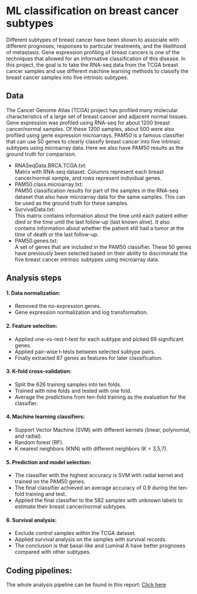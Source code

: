 # ML classification on breast cancer subtypes

Different subtypes of breast cancer have been shown to associate with different prognoses, responses to particular treatments, and the likelihood of metastasis. Gene expression profiling of breast cancers is one of the techniques that allowed for an informative classification of this disease. In this project, the goal is to take the RNA-seq data from the TCGA breast cancer samples and use different machine learning methods to classify the breast cancer samples into five intrinsic subtypes. 

## Data

The Cancer Genome Atlas (TCGA) project has profiled many molecular characteristics of a large set of breast cancer and adjacent normal tissues. Gene expression was profiled using RNA-seq for about 1200 breast cancer/normal samples. Of these 1200 samples, about 500 were also profiled using gene expression microarrays. PAM50 is a famous classifier that can use 50 genes to clearly classify breast cancer into five intrinsic subtypes using microarray data. Here we also have PAM50 results as the ground truth for comparison.

- RNASeqData.BRCA.TCGA.txt: <br /> Matrix with RNA-seq dataset. Columns represent each breast cancer/normal sample, and rows represent individual genes.
- PAM50.class.microarray.txt: <br /> PAM50 classification results for part of the samples in the RNA-seq dataset that also have microarray data for the same samples. This can be used as the ground truth for these samples.
- SurvivalData.txt: <br /> This matrix contains information about the time until each patient either died or the time until the last follow-up (last known alive). It also contains information about whether the patient still had a tumor at the time of death or the last follow-up.
- PAM50.genes.txt: <br /> A set of genes that are included in the PAM50 classifier. These 50 genes have previously been selected based on their ability to discriminate the five breast cancer intrinsic subtypes using microarray data.

## Analysis steps
#### 1. Data normalization: 
- Removed the no-expression genes.
- Gene expression normalization and log transformation.
#### 2. Feature selection:
- Applied one-vs-rest t-test for each subtype and picked 69 significant genes.
- Applied pair-wise t-tests between selected subtype pairs.
- Finally extracted 87 genes as features for later classification.
#### 3. K-fold cross-validation:
- Split the 626 training samples into ten folds. 
- Trained with nine folds and tested with one fold.
- Average the predictions from ten-fold training as the evaluation for the classifier.
#### 4. Machine learning classifiers:
- Support Vector Machine (SVM) with different kernels (linear, polynomial, and radial).
- Random forest (RF).
- K nearest neighbors (KNN) with different neighbors (K = 3,5,7).
#### 5. Prediction and model selection:
- The classifier with the highest accuracy is SVM with radial kernel and trained on the PAM50 genes. 
- The final classifier achieved an average accuracy of 0.9 during the ten-fold training and test.
- Applied the final classifier to the 582 samples with unknown labels to estimate their breast cancer/normal subtypes.
#### 6. Survival analysis:
- Exclude control samples within the TCGA dataset.
- Applied survival analysis on the samples with survival records.
- The conclusion is that basal-like and Luminal A have better prognoses compared with other subtypes.

## Coding pipelines:
The whole analysis pipeline can be found in this report: [Click here](https://wanliw96.github.io/ML_classifier_breast_cancer/classifier_project.html)
